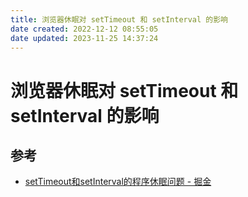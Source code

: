 ```yaml
---
title: 浏览器休眠对 setTimeout 和 setInterval 的影响
date created: 2022-12-12 08:55:05
date updated: 2023-11-25 14:37:24
---
```


# 浏览器休眠对 setTimeout 和 setInterval 的影响

## 参考

- [setTimeout和setInterval的程序休眠问题 - 掘金](https://juejin.cn/post/6844903667456278541)
